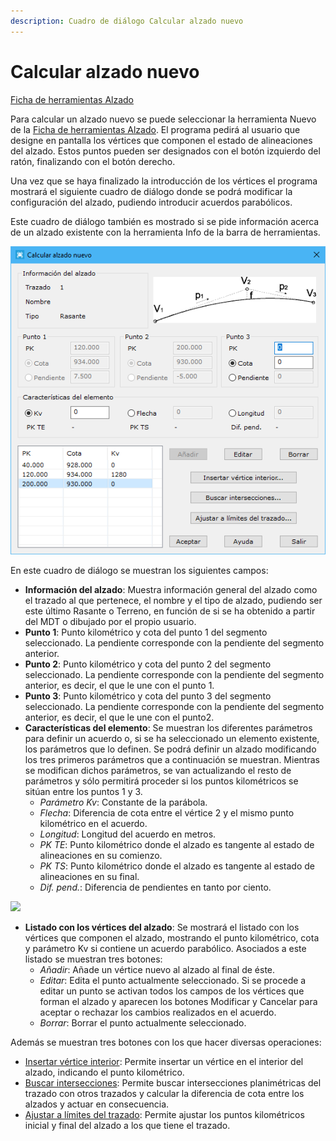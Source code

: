 ```yaml
---
description: Cuadro de diálogo Calcular alzado nuevo
---
```


# Calcular alzado nuevo

[Ficha de herramientas Alzado](/mdtopx/fichas-de-herramientas/ficha-de-herramientas-alzado.md)

Para calcular un alzado nuevo se puede seleccionar la herramienta Nuevo de la [Ficha de herramientas Alzado](/mdtopx/fichas-de-herramientas/ficha-de-herramientas-alzado.md). El programa pedirá al usuario que designe en pantalla los vértices que componen el estado de alineaciones del alzado. Estos puntos pueden ser designados con el botón izquierdo del ratón, finalizando con el botón derecho.

Una vez que se haya finalizado la introducción de los vértices el programa mostrará el siguiente cuadro de diálogo donde se podrá modificar la configuración del alzado, pudiendo introducir acuerdos parabólicos.

Este cuadro de diálogo también es mostrado si se pide información acerca de un alzado existente con la herramienta Info de la barra de herramientas.

![Cuadro de diálogo Calcular Alzado Nuevo](../../../../.gitbook/assets/image-108.png)

En este cuadro de diálogo se muestran los siguientes campos:

* **Información del alzado**: Muestra información general del alzado como el trazado al que pertenece, el nombre y el tipo de alzado, pudiendo ser este último Rasante o Terreno, en función de si se ha obtenido a partir del MDT o dibujado por el propio usuario.
* **Punto 1**: Punto kilométrico y cota del punto 1 del segmento seleccionado. La pendiente corresponde con la pendiente del segmento anterior.
* **Punto 2**: Punto kilométrico y cota del punto 2 del segmento seleccionado. La pendiente corresponde con la pendiente del segmento anterior, es decir, el que le une con el punto 1.
* **Punto 3**: Punto kilométrico y cota del punto 3 del segmento seleccionado. La pendiente corresponde con la pendiente del segmento anterior, es decir, el que le une con el punto2.
* **Características del elemento**: Se muestran los diferentes parámetros para definir un acuerdo o, si se ha seleccionado un elemento existente, los parámetros que lo definen. Se podrá definir un alzado modificando los tres primeros parámetros que a continuación se muestran. Mientras se modifican dichos parámetros, se van actualizando el resto de parámetros y sólo permitirá proceder si los puntos kilométricos se sitúan entre los puntos 1 y 3.
  * _Parámetro Kv_: Constante de la parábola.
  * _Flecha_: Diferencia de cota entre el vértice 2 y el mismo punto kilométrico en el acuerdo.
  * _Longitud_: Longitud del acuerdo en metros.
  * _PK TE_: Punto kilométrico donde el alzado es tangente al estado de alineaciones en su comienzo.
  * _PK TS_: Punto kilométrico donde el alzado es tangente al estado de alineaciones en su final.
  * _Dif. pend._: Diferencia de pendientes en tanto por ciento.

![](../../../.gitbook/assets/acuerdo.gif)

* **Listado con los vértices del alzado**: Se mostrará el listado con los vértices que componen el alzado, mostrando el punto kilométrico, cota y parámetro Kv si contiene un acuerdo parabólico. Asociados a este listado se muestran tres botones:
  * _Añadir_: Añade un vértice nuevo al alzado al final de éste.
  * _Editar_: Edita el punto actualmente seleccionado. Si se procede a editar un punto se activan todos los campos de los vértices que forman el alzado y aparecen los botones Modificar y Cancelar para aceptar o rechazar los cambios realizados en el acuerdo.
  * _Borrar_: Borrar el punto actualmente seleccionado.

Además se muestran tres botones con los que hacer diversas operaciones:

* [Insertar vértice interior](../insertar-vertice-interior.md): Permite insertar un vértice en el interior del alzado, indicando el punto kilométrico.
* [Buscar intersecciones](/mdtopx/modulo-viales/alzado/buscar-intersecciones.md): Permite buscar intersecciones planimétricas del trazado con otros trazados y calcular la diferencia de cota entre los alzados y actuar en consecuencia.
* [Ajustar a límites del trazado](ajustar-a-limites-del-trazado.md): Permite ajustar los puntos kilométricos inicial y final del alzado a los que tiene el trazado.
